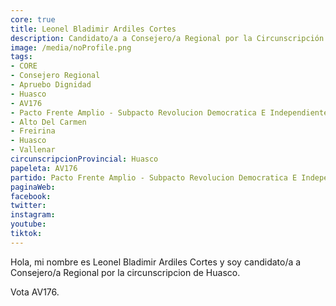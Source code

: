 ```yaml
---
core: true
title: Leonel Bladimir Ardiles Cortes
description: Candidato/a a Consejero/a Regional por la Circunscripción de Huasco
image: /media/noProfile.png
tags:
- CORE
- Consejero Regional
- Apruebo Dignidad
- Huasco
- AV176
- Pacto Frente Amplio - Subpacto Revolucion Democratica E Independientes - Revolucion Democratica
- Alto Del Carmen
- Freirina
- Huasco
- Vallenar
circunscripcionProvincial: Huasco
papeleta: AV176
partido: Pacto Frente Amplio - Subpacto Revolucion Democratica E Independientes - Revolucion Democratica
paginaWeb:
facebook:
twitter:
instagram:
youtube:
tiktok:
---
```

Hola, mi nombre es Leonel Bladimir Ardiles Cortes y soy candidato/a a Consejero/a Regional por la circunscripcion de Huasco.

Vota AV176.